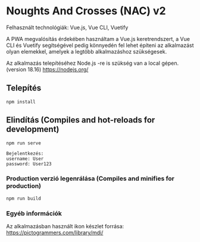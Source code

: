 # Noughts And Crosses (NAC) v2
Felhasznált technológiák: Vue.js, Vue CLI, Vuetify

A PWA megvalósítás érdekében használtam a Vue.js keretrendszert, 
a Vue CLI és Vuetify segítségével pedig könnyedén fel lehet építeni az alkalmazást olyan elemekkel, amelyek a legtöbb alkalmazáshoz szükségesek.

Az alkalmazás telepítéséhez Node.js -re is szükség van a local gépen. (version 18.16)
https://nodejs.org/

## Telepítés
```
npm install
```

## Elindítás (Compiles and hot-reloads for development)
```
npm run serve
```

```
Bejelentkezés:
username: User
password: User123
```

### Production verzió legenrálása (Compiles and minifies for production)
```
npm run build
```

### Egyéb információk
Az alkalmazásban használt ikon készlet forrása:
https://pictogrammers.com/library/mdi/